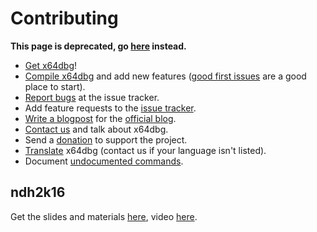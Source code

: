 # Contributing

**This page is deprecated, go [here](https://github.com/x64dbg/x64dbg/blob/development/.github/CONTRIBUTING.md) instead.**

* [Get x64dbg](https://x64dbg.com)!
* [Compile x64dbg](https://github.com/x64dbg/x64dbg/wiki/Compiling-the-whole-project) and add new features ([good first issues](https://easy.x64dbg.com) are a good place to start).
* [Report bugs](https://report.x64dbg.com) at the issue tracker.
* Add feature requests to the [issue tracker](https://issues.x64dbg.com).
* [Write a blogpost](https://x64dbg.com/blog/2016/07/09/Looking-for-writers.html) for the [official blog](https://blog.x64dbg.com).
* [Contact us](https://x64dbg.com/#contact) and talk about x64dbg.
* Send a [donation](https://donate.x64dbg.com) to support the project.
* [Translate](https://translate.x64dbg.com) x64dbg (contact us if your language isn't listed).
* Document [undocumented commands](https://github.com/x64dbg/docs/issues).

## ndh2k16

Get the slides and materials [here](https://mega.nz/#!T0RhlQ6Q!TbgpK3XPDnyL6zf-fq1XscW3LQrQBbXSO5c8w0XwTtk), video [here](https://www.youtube.com/watch?v=vpaM3BL0auk).